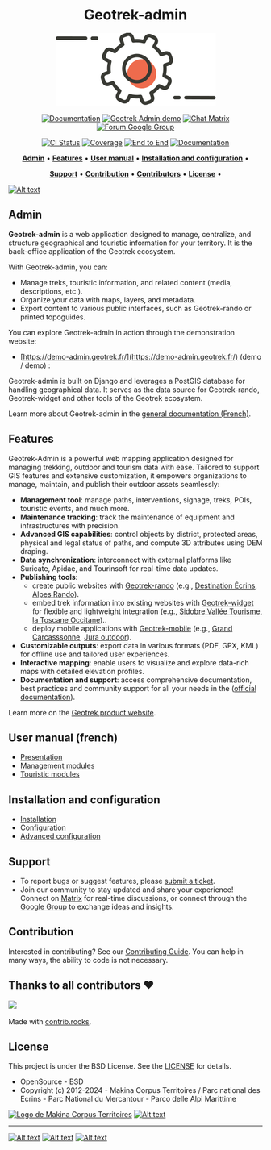 <h1 align="center">Geotrek-admin</h1>

<p align="center"><img alt="geotrek admin image" src="/docs/_static/geotrek-admin.png"></p>

<p align="center">
<a href="https://geotrek.readthedocs.io/" rel="nofollow"><img alt="Documentation" src="https://img.shields.io/badge/Documentation-red.svg" style="max-width:100%;"></a>
<a href="https://demo-admin.geotrek.fr/" rel="nofollow"><img alt="Geotrek Admin demo" src="https://img.shields.io/badge/Demo-purple.svg" style="max-width:100%;"></a>
<a href="https://matrix.to/#/%23geotrek:matrix.org" rel="nofollow"><img alt="Chat Matrix" src="https://img.shields.io/badge/Chat-blue.svg" style="max-width:100%;"></a>
<a href="https://groups.google.com/g/geotrek-fr" rel="nofollow"><img alt="Forum Google Group" src="https://img.shields.io/badge/Forum-brightgreen.svg" style="max-width:100%;"></a>
</p>
<p align="center">
<a href="https://github.com/GeotrekCE/Geotrek-admin/actions/workflows/test.yml" rel="nofollow"><img alt="CI Status" src="https://github.com/GeotrekCE/Geotrek-admin/actions/workflows/test.yml/badge.svg" style="max-width:100%;"></a>
<a href="https://codecov.io/gh/GeotrekCE/Geotrek-admin" rel="nofollow"><img alt="Coverage" src="https://codecov.io/gh/GeotrekCE/Geotrek-admin/branch/master/graph/badge.svg" style="max-width:100%;"></a>
<a href="https://dashboard.cypress.io/projects/ktpy7v/runs" rel="nofollow"><img alt="End to End" src="https://img.shields.io/endpoint?url=https://dashboard.cypress.io/badge/simple/ktpy7v/master&style=flat&logo=cypress" style="max-width:100%;"></a>
<a href="https://geotrek.readthedocs.io" rel="nofollow"><img alt="Documentation" src="https://readthedocs.org/projects/geotrek/badge/?version=latest&style=flat" style="max-width:100%;"></a>
</p>

<p align="center">
    <a href="#admin"><b>Admin</b></a>  •  
    <a href="#features"><b>Features</b></a>  •  
    <a href="#user-manual-french"><b>User manual</b></a>  •  
    <a href="#installation-and-configuration"><b>Installation and configuration</b></a>  •  
</p>
<p align="center">
    <a href="#support"><b>Support</b></a>  •   
    <a href="#contribution"><b>Contribution</b></a>  •  
    <a href="#thanks-to-all-contributors-"><b>Contributors</b></a>  •  
    <a href="#license"><b>License</b></a>  • 
</p>

[![Alt text](http://geotrek.fr/assets/img/screen-1.png "Interface de Geotrek-admin")](http://geotrek.fr)

## Admin

**Geotrek-admin** is a web application designed to manage, centralize, and structure geographical and touristic information for your territory. It is the back-office application of the Geotrek ecosystem.

With Geotrek-admin, you can:
- Manage treks, touristic information, and related content (media, descriptions, etc.).
- Organize your data with maps, layers, and metadata.
- Export content to various public interfaces, such as Geotrek-rando or printed topoguides.

You can explore Geotrek-admin in action through the demonstration website:
- [https://demo-admin.geotrek.fr/](https://demo-admin.geotrek.fr/) (demo / demo) : 

Geotrek-admin is built on Django and leverages a PostGIS database for handling geographical data. It serves as the data source for Geotrek-rando, Geotrek-widget and other tools of the Geotrek ecosystem.

Learn more about Geotrek-admin in the [general documentation (French)](https://geotrek.readthedocs.io/fr/latest/about/geotrek.html).

## Features

Geotrek-Admin is a powerful web mapping application designed for managing trekking, outdoor and tourism data with ease. Tailored to support GIS features and extensive customization, it empowers organizations to manage, maintain, and publish their outdoor assets seamlessly:

- **Management tool**: manage paths, interventions, signage, treks, POIs, touristic events, and much more.
- **Maintenance tracking**: track the maintenance of equipment and infrastructures with precision.
- **Advanced GIS capabilities**: control objects by district, protected areas, physical and legal status of paths, and compute 3D attributes using DEM draping.
- **Data synchronization**: interconnect with external platforms like Suricate, Apidae, and Tourinsoft for real-time data updates.
- **Publishing tools**:  
  - create public websites with [Geotrek-rando](https://github.com/GeotrekCE/Geotrek-rando-v3) (e.g., [Destination Écrins](https://rando.ecrins-parcnational.fr), [Alpes Rando](https://alpesrando.net/)).
  - embed trek information into existing websites with [Geotrek-widget](https://github.com/GeotrekCE/Geotrek-rando-widget) for flexible and lightweight integration (e.g., [Sidobre Vallée Tourisme](https://sidobre-vallees-tourisme.com/type_activite/balades-et-randonnees-sidobre-vallees/), [la Toscane Occitane](https://www.la-toscane-occitane.com/a-voir-a-faire/balades-randonnees))..
  - deploy mobile applications with [Geotrek-mobile](https://github.com/GeotrekCE/Geotrek-mobile) (e.g., [Grand Carcasssonne](https://play.google.com/store/apps/details?id=io.geotrek.grandcarcassonne), [Jura outdoor](https://apps.apple.com/app/jura-outdoor/id6446137384)).
- **Customizable outputs**: export data in various formats (PDF, GPX, KML) for offline use and tailored user experiences. 
- **Interactive mapping**: enable users to visualize and explore data-rich maps with detailed elevation profiles.
- **Documentation and support**: access comprehensive documentation, best practices and community support for all your needs in the ([official documentation](https://geotrek.readthedocs.io/en/2.111.0/usage/overview.html)).

Learn more on the [Geotrek product website](http://geotrek.fr).  

## User manual (french)

- [Presentation](https://geotrek.readthedocs.io/en/latest/user-manual/overview.html)
- [Management modules](https://geotrek.readthedocs.io/en/latest/user-manual/management-modules.html)
- [Touristic modules](https://geotrek.readthedocs.io/en/latest/user-manual/touristic-modules.html)

## Installation and configuration

- [Installation](https://geotrek.readthedocs.io/en/latest/installation-and-configuration/installation.html)
- [Configuration](https://geotrek.readthedocs.io/en/latest/installation-and-configuration/configuration.html)
- [Advanced configuration](https://geotrek.readthedocs.io/en/latest/advanced-configuration/application-settings.html)

## Support

- To report bugs or suggest features, please [submit a ticket](https://github.com/GeotrekCE/Geotrek-admin/issues).
- Join our community to stay updated and share your experience! Connect on [Matrix](https://matrix.to/#/%23geotrek:matrix.org) for real-time discussions, or connect through the [Google Group](https://groups.google.com/g/geotrek-fr) to exchange ideas and insights.

## Contribution

Interested in contributing? See our [Contributing Guide](https://geotrek.readthedocs.io/en/latest/contribute/contributing.html
). You can help in many ways, the ability to code is not necessary.

## Thanks to all contributors ❤

<a href="https://github.com/GeotrekCE/Geotrek-admin/graphs/contributors">
  <img src="https://contrib.rocks/image?repo=GeotrekCE/Geotrek-admin" />
</a>

Made with [contrib.rocks](https://contrib.rocks).

## License

This project is under the BSD License. See the [LICENSE](Geotrek-admin/blob/main/LICENSE) for details.

- OpenSource - BSD
- Copyright (c) 2012-2024 - Makina Corpus Territoires / Parc national des Ecrins - Parc National du Mercantour - Parco delle Alpi Marittime

<a href="https://territoires.makina-corpus.com/"><img src="https://geotrek.fr/assets/img/logo_makina.svg" alt="Logo de Makina Corpus Territoires" width="115"></a>
[![Alt text](https://geotrek.fr/assets/img/logo_autonomens-h120m.png "Logo Autonomens")](https://datatheca.com/)

----

[![Alt text](http://geotrek.fr/assets/img/parc_ecrins.png "Logo du Parc national des Ecrins")](http://www.ecrins-parcnational.fr)
[![Alt text](http://geotrek.fr/assets/img/parc_mercantour.png "Logo du Parc national du Mercantour")](http://www.mercantour.eu)
[![Alt text](http://geotrek.fr/assets/img/alpi_maritime.png "Logo du Parc naturel des Alpes maritimes")](http://www.parcoalpimarittime.it)
